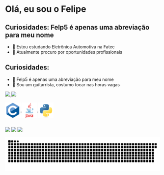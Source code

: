# Olá, eu sou o Felipe
## Curiosidades: Felp5 é apenas uma abreviação para meu nome

- 📖 Estou estudando Eletrônica Automotiva na Fatec
- 👀 Atualmente procuro por oportunidades profissionais

## Curiosidades: 
- 🙂 Felp5 é apenas uma abreviação para meu nome
- 🎸 Sou um guitarrista, costumo tocar nas horas vagas



 <div>
  <a href="https://github.com/FeLp5">
  <img height="180em" src="https://github-readme-stats.vercel.app/api?username=FeLp5&show_icons=true&theme=dark&include_all_commits=true&count_private=true"/>
  <img height="150em" src="https://github-readme-stats.vercel.app/api/top-langs/?username=FeLp5&layout=compact&langs_count=7&theme=dark"/>
</div>
  
<div style="display: inline_block"><br>
 <img  align="center" alt="FeL5-C" height="50" width="50" src="https://github.com/devicons/devicon/blob/master/icons/c/c-original.svg">
 <img align="center"  alt="FeL5-Java" height="50" width="50"  src="https://github.com/devicons/devicon/blob/master/icons/java/java-original-wordmark.svg">
 <img align="center" alt="Rafa-Python" height="50" width="50" src="https://raw.githubusercontent.com/devicons/devicon/master/icons/python/python-original.svg">
</div>  
  
  
 ## 
  
<div> 
  <a href=""target="_blank"><img src="https://img.shields.io/badge/LinkedIn-0077B5?style=for-the-badge&logo=linkedin&logoColor=white"></a>
  <a href="" target="_blank"><img src="https://img.shields.io/badge/-Instagram-%23E4405F?style=for-the-badge&logo=instagram&logoColor=white" target="_blank"></a>
  <a href = ""><img src="https://img.shields.io/badge/-Gmail-%23333?style=for-the-badge&logo=gmail&logoColor=white" target="_blank"></a>

 
  ![Snake animation](https://github.com/FeLp5/FeLp5/blob/output/github-contribution-grid-snake.svg)
 
</div>
